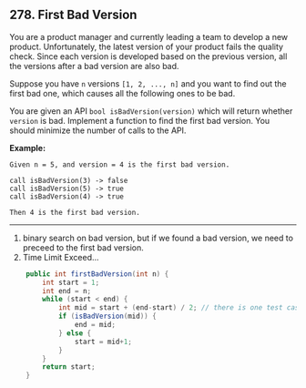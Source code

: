 ## 278. First Bad Version

You are a product manager and currently leading a team to develop a new product. Unfortunately, the latest version of your product fails the quality check. Since each version is developed based on the previous version, all the versions after a bad version are also bad.

Suppose you have `n` versions `[1, 2, ..., n]` and you want to find out the first bad one, which causes all the following ones to be bad.

You are given an API `bool isBadVersion(version)` which will return whether `version` is bad. Implement a function to find the first bad version. You should minimize the number of calls to the API.

**Example:**

```
Given n = 5, and version = 4 is the first bad version.

call isBadVersion(3) -> false
call isBadVersion(5) -> true
call isBadVersion(4) -> true

Then 4 is the first bad version. 
```

---

1. binary search on bad version, but if we found a bad version, we need to preceed to the first bad version.
2. Time Limit Exceed...

```java
    public int firstBadVersion(int n) {
        int start = 1;
        int end = n;
        while (start < end) {
            int mid = start + (end-start) / 2; // there is one test case close to max int. failed
            if (isBadVersion(mid)) {
                end = mid;
            } else {
                start = mid+1;
            }
        }
        return start;
    }
```


